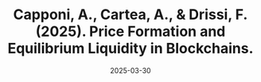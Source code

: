 ---
title: "Capponi, A., Cartea, A., & Drissi, F. (2025). Price Formation and Equilibrium Liquidity in Blockchains."
collection: workingpapers
permalink: /workingpapers/mempools
excerpt: #'This paper is about the number 3. The number 4 is left for future work.'
date: 2025-03-30
venue: 'SSRN.'
paperurl: ''
citation: 'Capponi, A., Cartea, A., & Drissi, F. (2025). Price Formation and Equilibrium Liquidity in Blockchains.'
---